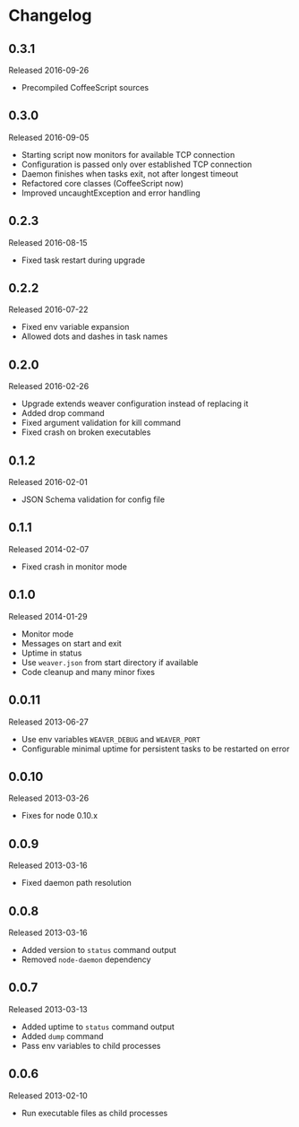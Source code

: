 # Changelog

## 0.3.1

Released 2016-09-26

* Precompiled CoffeeScript sources

## 0.3.0

Released 2016-09-05

* Starting script now monitors for available TCP connection
* Configuration is passed only over established TCP connection
* Daemon finishes when tasks exit, not after longest timeout
* Refactored core classes (CoffeeScript now)
* Improved uncaughtException and error handling

## 0.2.3

Released 2016-08-15

* Fixed task restart during upgrade

## 0.2.2

Released 2016-07-22

* Fixed env variable expansion
* Allowed dots and dashes in task names

## 0.2.0

Released 2016-02-26

* Upgrade extends weaver configuration instead of replacing it
* Added drop command
* Fixed argument validation for kill command
* Fixed crash on broken executables

## 0.1.2

Released 2016-02-01

* JSON Schema validation for config file

## 0.1.1

Released 2014-02-07

* Fixed crash in monitor mode

## 0.1.0

Released 2014-01-29

* Monitor mode
* Messages on start and exit
* Uptime in status
* Use `weaver.json` from start directory if available
* Code cleanup and many minor fixes

## 0.0.11

Released 2013-06-27

* Use env variables `WEAVER_DEBUG` and `WEAVER_PORT`
* Configurable minimal uptime for persistent tasks to be restarted on error

## 0.0.10

Released 2013-03-26

* Fixes for node 0.10.x

## 0.0.9

Released 2013-03-16

* Fixed daemon path resolution

## 0.0.8

Released 2013-03-16

* Added version to `status` command output
* Removed `node-daemon` dependency

## 0.0.7

Released 2013-03-13

* Added uptime to `status` command output
* Added `dump` command
* Pass env variables to child processes

## 0.0.6

Released 2013-02-10

* Run executable files as child processes
